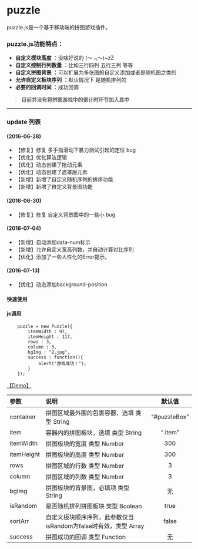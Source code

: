 # puzzle

puzzle.js是一个基于移动端的拼图游戏插件。

### puzzle.js功能特点：

- **自定义模块高度** ：没啥好说的 (～﹃～)~zZ
- **自定义控制行列数量** ：比如三行四列 五行三列 等等
- **自定义拼图背景** ：可以扩展为多张图的自定义添加或者是随机图之类的 
- **允许自定义板块序列** ：默认情况下 是随机排列的
- **必要的回调时间** ：成功回调

> **目前并没有将拼图游戏中的倒计时环节加入其中**

---

### update 列表

#### (2016-06-28)

- 【修复】修复 多手指滑动下暴力测试引起的定位 bug
- 【优化】优化算法逻辑
- 【优化】动态创建了拖动元素
- 【优化】动态创建了遮罩层元素
- 【新增】新增了自定义随机序列的排序功能
- 【新增】新增了自定义背景图功能

#### (2016-06-30)

- 【修复】修复 自定义背景图中的一些小 bug

#### (2016-07-04)

- 【新增】自动添加data-num标示
- 【新增】允许自定义宽高列数，并自动计算对比序列
- 【优化】添加了一些人性化的Error提示。 

#### (2016-07-13)
- 【优化】动态添加background-position

#### 快速使用


#### js调用
``` 
	puzzle = new Puzzle({
	    itemWidth : 97,
	    itemHeight : 117,
	    rows : 3,
	    column : 3,
	    bgImg : "2.jpg",
	    success : function(){
	        alert("游戏成功！");
	    }
	});
```

[【Demo】](http://192.168.50.198/2016pclady/201606/choice_pintu/puzzle/puzzle.html)


| 参数|说明| 默认值|
| :-------- | :--------| :--: |
| container| 拼图区域最外围的包裹容器，选填 类型 String| “#puzzleBox”  |
| item|    容器内的拼图板块，选填 类型 String| 	“.item”  |
| itemWidth|    	拼图板块的宽度 类型 Number| 	300 |
| itemHeight|    拼图板块的高度 类型 Number| 	300  |
| rows|    拼图区域的行数 类型 Number| 	3  |
| column|    拼图区域的列数 类型 Number| 	3  |
| bgImg|    拼图板块的背景图，必填项 类型 String| 	无  |
| isRandom|    是否随机排列拼图板块 类型 Boolean | 	true  |
| sortArr|    自定义板块顺序序列，此参数仅当isRandom为false时有效，类型 Array | 	false  |
| success|    	拼图成功的回调 类型 Function| 	无  |












         